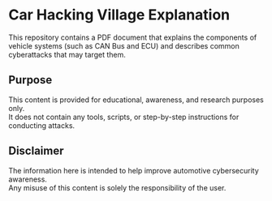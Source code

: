 # Car Hacking Village Explanation

This repository contains a PDF document that explains the components of vehicle systems (such as CAN Bus and ECU) and describes common cyberattacks that may target them.

## Purpose
This content is provided for educational, awareness, and research purposes only.  
It does not contain any tools, scripts, or step-by-step instructions for conducting attacks.

## Disclaimer
The information here is intended to help improve automotive cybersecurity awareness.  
Any misuse of this content is solely the responsibility of the user.
